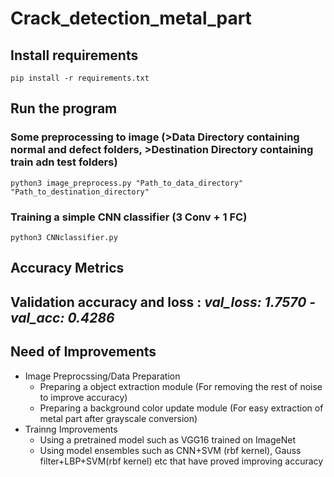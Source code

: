 # Crack_detection_metal_part

## Install requirements
  `pip install -r requirements.txt`

## Run the program
  ### Some preprocessing to image (>Data Directory containing normal and defect folders, >Destination Directory containing train adn test folders) 
  `python3 image_preprocess.py "Path_to_data_directory" "Path_to_destination_directory"`
  ### Training a simple CNN classifier (3 Conv + 1 FC)
  `python3 CNNclassifier.py`
  
## Accuracy Metrics 
  ## Validation accuracy and loss : *val_loss: 1.7570 - val_acc: 0.4286*

## Need of Improvements
* Image Preprocssing/Data Preparation
  * Preparing a object extraction module (For removing the rest of noise to improve accuracy)
  * Preparing a background color update module (For easy extraction of metal part after grayscale conversion)
* Trainng Improvements
  * Using a pretrained model such as VGG16 trained on ImageNet
  * Using model ensembles such as CNN+SVM (rbf kernel), Gauss filter+LBP+SVM(rbf kernel) etc that have proved improving accuracy
